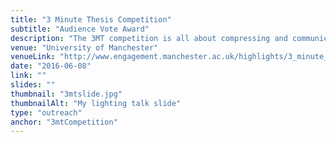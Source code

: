 ```yaml
---
title: "3 Minute Thesis Competition"
subtitle: "Audience Vote Award"
description: "The 3MT competition is all about compressing and communicating your research in under three minutes with nothing more than one slide and your voice. After a preliminary round with other 37 students, two coaching sessions with <a target='_blank' href='https://twitter.com/samillingworth'> Dr Sam Illingworth</a> and <a target='_blank' href='https://twitter.com/FeelgoodTheatre'>Caroline Clegg</a>, and a flashing final, I got the <b>Audience Vote Award</b>. You can read more about it from <a target='_blank' href='https://manchestersteps.wordpress.com/2016/06/15/the-three-minute-thesis-challenge/'>Kirsty McIntyre</a>, the overall winner"
venue: "University of Manchester"
venueLink: "http://www.engagement.manchester.ac.uk/highlights/3_minute_thesis/"
date: "2016-06-08"
link: ""
slides: ""
thumbnail: "3mtslide.jpg"
thumbnailAlt: "My lighting talk slide"
type: "outreach"
anchor: "3mtCompetition"
---
```

